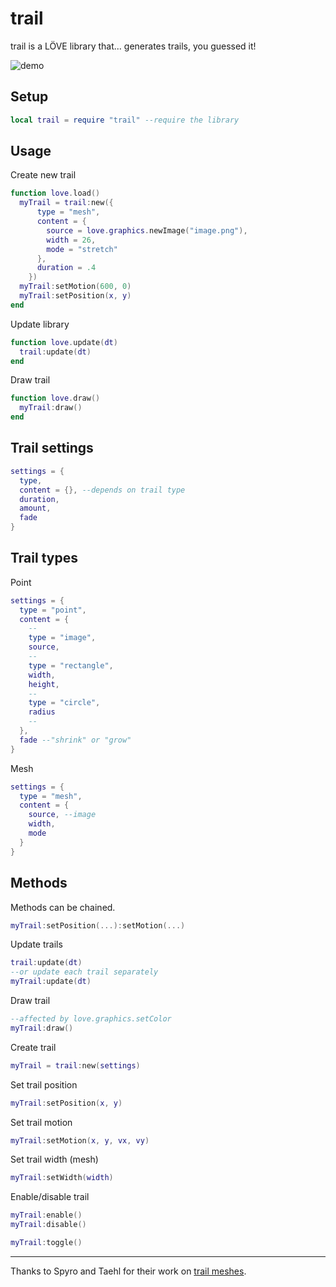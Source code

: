 trail
==============

trail is a LÖVE library that... generates trails, you guessed it!

![demo][demo]

Setup
----------------

```lua
local trail = require "trail" --require the library
```

Usage
----------------

Create new trail
```lua
function love.load()
  myTrail = trail:new({
      type = "mesh",
      content = {
        source = love.graphics.newImage("image.png"),
        width = 26,
        mode = "stretch"
      },
      duration = .4
    })
  myTrail:setMotion(600, 0)
  myTrail:setPosition(x, y)
end
```

Update library
```lua
function love.update(dt)
  trail:update(dt)
end
```

Draw trail
```lua
function love.draw()
  myTrail:draw()
end
```

Trail settings
----------------

```lua
settings = {
  type,
  content = {}, --depends on trail type
  duration,
  amount,
  fade
}
```



Trail types
----------------

Point
```lua
settings = {
  type = "point",
  content = {
    --
    type = "image",
    source,
    --
    type = "rectangle",
    width,
    height,
    --
    type = "circle",
    radius
    --
  },
  fade --"shrink" or "grow"
}
```

Mesh
```lua
settings = {
  type = "mesh",
  content = {
    source, --image
    width,
    mode
  }
}
```

Methods
----------------

Methods can be chained.
```lua
myTrail:setPosition(...):setMotion(...)
```

Update trails
```lua
trail:update(dt)
--or update each trail separately
myTrail:update(dt)
```

Draw trail
```lua
--affected by love.graphics.setColor
myTrail:draw()
```

Create trail
```lua
myTrail = trail:new(settings)
```

Set trail position
```lua
myTrail:setPosition(x, y)
```

Set trail motion
```lua
myTrail:setMotion(x, y, vx, vy)
```

Set trail width (mesh)
```lua
myTrail:setWidth(width)
```

Enable/disable trail
```lua
myTrail:enable()
myTrail:disable()

myTrail:toggle()
```

----------

Thanks to Spyro and Taehl for their work on [trail meshes](https://love2d.org/forums/ucp.php?i=pm&mode=compose&u=134819).

[demo]: http://img4.hostingpics.net/pics/43495675et.gif
